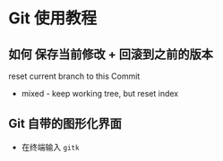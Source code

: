 # Git 使用教程

## 如何 保存当前修改 + 回滚到之前的版本

reset current branch to this Commit
- mixed - keep working tree, but reset index


## Git 自带的图形化界面

- 在终端输入 `gitk`